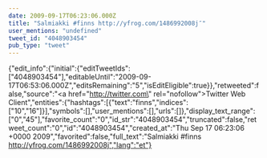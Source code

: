 ```yaml
---
date: 2009-09-17T06:23:06.000Z
title: "Salmiakki #finns http://yfrog.com/1486992008j″"
user_mentions: "undefined"
tweet_id: "4048903454"
pub_type: "tweet"
---
```

{"edit_info":{"initial":{"editTweetIds":["4048903454"],"editableUntil":"2009-09-17T06:53:06.000Z","editsRemaining":"5","isEditEligible":true}},"retweeted":false,"source":"<a href=\"http://twitter.com\" rel=\"nofollow\">Twitter Web Client</a>","entities":{"hashtags":[{"text":"finns","indices":["10","16"]}],"symbols":[],"user_mentions":[],"urls":[]},"display_text_range":["0","45"],"favorite_count":"0","id_str":"4048903454","truncated":false,"retweet_count":"0","id":"4048903454","created_at":"Thu Sep 17 06:23:06 +0000 2009","favorited":false,"full_text":"Salmiakki #finns http://yfrog.com/1486992008j","lang":"et"}
